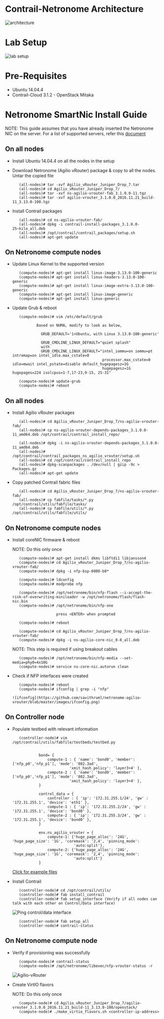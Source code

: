 # Contrail-Netronome Architecture
  ![architecture](https://github.com/savithruml/netronome-agilio-vrouter/blob/master/images/contrail_agilio_architecture.png)
  
# Lab Setup
  ![lab setup](https://github.com/savithruml/netronome-agilio-vrouter/blob/master/images/lab_setup.png)

# Pre-Requisites

* Ubuntu 14.04.4
* Contrail-Cloud 3.1.2 - OpenStack Mitaka

# Netronome SmartNic Install Guide

NOTE: This guide assumes that you have already inserted the Netronome NIC on the server. For a list of supported servers, refer this [document](https://github.com/savithruml/netronome-agilio-vrouter/blob/master/list-of-supported-servers.pdf)

## On all nodes
* Install Ubuntu 14.04.4 on all the nodes in the setup

* Download Netronome (Agilio vRouter) package & copy to all the nodes. Untar the copied file

         (all-nodes)# tar -xvf Agilio_vRouter_Juniper_Drop_7.tar
         (all-nodes)# cd Agilio_vRouter_Juniper_Drop_7/
         (all-nodes)# tar -xvf ns-agilio-vrouter-fab_3.1.0.0-11.tgz 
         (all-nodes)# tar -xvf agilio-vrouter_3.1.0.0_2016.11.21_build-11_3.13.0-100.tgz

* Install Contrail packages

         (all-nodes)# cd ns-agilio-vrouter-fab/
         (all-nodes)# dpkg -i contrail-install-packages_3.1.0.0-25~kilo_all.deb
         (all-nodes)# /opt/contrail/contrail_packages/setup.sh
         (all-nodes)# apt-get update

## On Netronome compute nodes

* Update Linux Kernel to the supported version

         (compute-nodes)# apt-get install linux-image-3.13.0-100-generic
         (compute-nodes)# apt-get install linux-headers-3.13.0-100-generic
         (compute-nodes)# apt-get install linux-image-extra-3.13.0-100-generic
         (compute-nodes)# apt-get install linux-image-generic
         (compute-nodes)# apt-get install linux-generic

* Update Grub & reboot

         (compute-nodes)# vim /etc/default/grub

                 Based on NUMA, modify to look as below,

                   GRUB_DEFAULT='1>Ubuntu, with Linux 3.13.0-100-generic'

                   GRUB_CMDLINE_LINUX_DEFAULT="quiet splash"
                   with
                   GRUB_CMDLINE_LINUX_DEFAULT="intel_iommu=on iommu=pt intremap=on intel_idle.max_cstate=0             
                                               processor.max_cstate=0 idle=mwait intel_pstate=disable default_hugepagesz=1G  
                                               hugepagesz=1G hugepages=224 isolcpus=1-7,17-23,9-15, 25-31"

         (compute-nodes)# update-grub
         (compute-nodes)# reboot

## On all nodes

* Install Agilio vRouter packages

         (all-nodes)# cd Agilio_vRouter_Juniper_Drop_7/ns-agilio-vrouter-fab/
         (all-nodes)# cp ns-agilio-vrouter-depends-packages_3.1.0.0-11_amd64.deb /opt/contrail/contrail_install_repo/

         (all-nodes)# dpkg -i ns-agilio-vrouter-depends-packages_3.1.0.0-11_amd64.deb 
         (all-nodes)# /opt/contrail/contrail_packages_ns_agilio_vrouter/setup.sh
         (all-nodes)# cd /opt/contrail/contrail_install_repo
         (all-nodes)# dpkg-scanpackages . /dev/null | gzip -9c > Packages.gz
         (all-nodes)# apt-get update

* Copy patched Contrail fabric files

         (all-nodes)# cd Agilio_vRouter_Juniper_Drop_7/ns-agilio-vrouter-fab/
         (all-nodes)# cp fabfile/tasks/*.py /opt/contrail/utils/fabfile/tasks/
         (all-nodes)# cp fabfile/utils/*.py /opt/contrail/utils/fabfile/utils/

## On Netronome compute nodes

* Install coreNIC firmware & reboot 

  NOTE: Do this only once

         (compute-nodes)# apt-get install dkms libftdi1 libjansson4
         (compute-nodes)# cd Agilio_vRouter_Juniper_Drop_7/ns-agilio-vrouter-fab/
         (compute-nodes)# dpkg -i nfp-bsp-6000-b0*
         
         (compute-nodes)# ldconfig
         (compute-nodes)# modprobe nfp

         (compute-nodes)# /opt/netronome/bin/nfp-flash --i-accept-the-risk-of-overwriting-miniloader -w /opt/netronome/flash/flash-nic.bin
         (compute-nodes)# /opt/netronome/bin/nfp-one
         
                          press <ENTER> when prompted
         
         (compute-nodes)# reboot

         (compute-nodes)# cd Agilio_vRouter_Juniper_Drop_7/ns-agilio-vrouter-fab/
         (compute-nodes)# dpkg -i ns-agilio-core-nic_0-8_all.deb
         
         
  NOTE: This step is required if using breakout cables

         (compute-nodes)# /opt/netronome/bin/nfp-media --set-media=phy0=4x10G
         (compute-nodes)# service ns-core-nic.autorun clean

* Check if NFP interfaces were created

         (compute-nodes)# reboot
         (compute-nodes)# ifconfig | grep -i "nfp"

      ![ifconfig](https://github.com/savithruml/netronome-agilio-vrouter/blob/master/images/ifconfig.png)
         
## On Controller node

* Populate testbed with relevant information

         (controller-node)# vim /opt/contrail/utils/fabfile/testbeds/testbed.py
         
         
                  bond= {
                      compute-1 : { 'name': 'bond0', 'member': ['nfp_p0','nfp_p1'], 'mode': '802.3ad',    
                                'xmit_hash_policy': 'layer3+4' },
                      compute-2 : { 'name': 'bond0', 'member': ['nfp_p0','nfp_p1'], 'mode': '802.3ad',    
                                'xmit_hash_policy': 'layer3+4' },
                  }
                  
                  control_data = {
                      controller : { 'ip': '172.31.255.1/24', 'gw' : '172.31.255.1', 'device': 'eth1' },
                      compute-1 : { 'ip': '172.31.255.2/24', 'gw' : '172.31.255.1', 'device': 'bond0' },
                      compute-2 : { 'ip': '172.31.255.3/24', 'gw' : '172.31.255.1', 'device': 'bond0' },
                  }
         
                  env.ns_agilio_vrouter = {
                      compute-1: {'huge_page_alloc': '24G', 'huge_page_size': '1G', 'coremask': '2,4', 'pinning_mode': 
                                  'auto:split'},
                      compute-2: {'huge_page_alloc': '24G', 'huge_page_size': '1G', 'coremask': '2,4', 'pinning_mode': 
                                  'auto:split'}
                  }

  [Click for example files](https://github.com/savithruml/netronome-agilio-vrouter/tree/master/testbed)

* Install Contrail

         (controller-node)# cd /opt/contrail/utils/
         (controller-node)# fab install_contrail
         (controller-node)# fab setup_interface (Verify if all nodes can talk with each other on Control/Data interface)

  ![Ping control/data interface](https://github.com/savithruml/netronome-agilio-vrouter/blob/master/images/control_data_ping.png)

         (controller-node)# fab setup_all
         (controller-node)# contrail-status

## On Netronome compute node

* Verify if provisioning was successfully

         (compute-nodes)# contrail-status
         (compute-nodes)# /opt/netronome/libexec/nfp-vrouter-status -r

  ![Agilio-vRouter](https://github.com/savithruml/netronome-agilio-vrouter/blob/master/images/agilio_vrouter.png)

* Create VirtIO flavors

  NOTE: Do this only once

         (compute-node)# cd Agilio_vRouter_Juniper_Drop_7/agilio-vrouter_3.1.0.0_2016.11.21_build-11_3.13.0-100/openstack/
         (compute-node)# ./make_virtio_flavors.sh <controller-ip-address>
         
